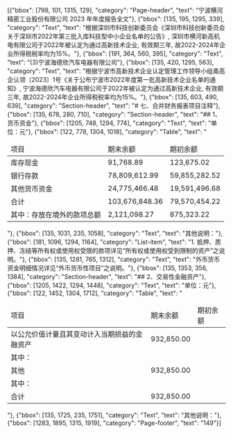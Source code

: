 [{"bbox": [798, 101, 1315, 129], "category": "Page-header", "text": "宁波横河精密工业股份有限公司 2023 年年度报告全文"}, {"bbox": [135, 195, 1295, 339], "category": "Text", "text": "根据深圳市科技创新委员会《深圳市科技创新委员会关于深圳市2022年第三批入库科技型中小企业名单的公告》, 深圳市横河新高机电有限公司于2022年被认定为通过高新技术企业, 有效期三年, 故2022-2024年企业所得税税率均为15%。"}, {"bbox": [191, 364, 560, 395], "category": "Text", "text": "(3)宁波海德欣汽车电器有限公司"}, {"bbox": [135, 420, 1295, 563], "category": "Text", "text": "根据宁波市高新技术企业认定管理工作领导小组甬高企认领〔2023〕1号《关于公布宁波市2022年度第一批高新技术企业名单的通知》, 宁波海德欣汽车电器有限公司于2022年被认定为通过高新技术企业, 有效期三年, 故2022-2024年企业所得税税率均为15%。"}, {"bbox": [135, 603, 490, 639], "category": "Section-header", "text": "# 七、合并财务报表项目注释"}, {"bbox": [135, 678, 280, 710], "category": "Section-header", "text": "## 1、货币资金"}, {"bbox": [1205, 748, 1294, 774], "category": "Text", "text": "单位：元"}, {"bbox": [122, 778, 1304, 1018], "category": "Table", "text": "<table><thead><tr><td>项目</td><td>期末余额</td><td>期初余额</td></tr></thead><tbody><tr><td>库存现金</td><td>91,768.89</td><td>123,675.02</td></tr><tr><td>银行存款</td><td>78,809,612.99</td><td>59,855,282.52</td></tr><tr><td>其他货币资金</td><td>24,775,466.48</td><td>19,591,496.68</td></tr><tr><td>合计</td><td>103,676,848.36</td><td>79,570,454.22</td></tr><tr><td>其中：存放在境外的款项总额</td><td>2,121,098.27</td><td>875,323.22</td></tr></tbody></table>"}, {"bbox": [135, 1031, 235, 1058], "category": "Text", "text": "其他说明："}, {"bbox": [181, 1096, 1294, 1164], "category": "List-item", "text": "1. 抵押、质押、冻结等所有权或使用权受限的款项详见“所有权或使用权受到限制的资产”之说明。"}, {"bbox": [135, 1281, 765, 1312], "category": "Text", "text": "外币货币资金明细情况详见“外币货币性项目”之说明。"}, {"bbox": [135, 1353, 356, 1384], "category": "Section-header", "text": "## 2、交易性金融资产"}, {"bbox": [1205, 1422, 1294, 1448], "category": "Text", "text": "单位：元"}, {"bbox": [122, 1452, 1304, 1712], "category": "Table", "text": "<table><thead><tr><td>项目</td><td>期末余额</td><td>期初余额</td></tr></thead><tbody><tr><td>以公允价值计量且其变动计入当期损益的金融资产</td><td>932,850.00</td><td></td></tr><tr><td>其中：</td><td></td><td></td></tr><tr><td>其他</td><td>932,850.00</td><td></td></tr><tr><td>其中：</td><td></td><td></td></tr><tr><td>合计</td><td>932,850.00</td><td></td></tr></tbody></table>"}, {"bbox": [135, 1725, 235, 1751], "category": "Text", "text": "其他说明："}, {"bbox": [1283, 1895, 1315, 1919], "category": "Page-footer", "text": "149"}]